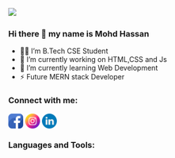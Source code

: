 ![](https://komarev.com/ghpvc/?username=killshotxd)

### Hi there 👋 my name is Mohd Hassan
- 👨‍🎓 I’m B.Tech CSE Student
- 🔭 I’m currently working on HTML,CSS and Js
- 🌱 I’m currently learning Web Development
- ⚡ Future MERN stack Developer

### Connect with me:

<a href="https://www.facebook.com/profile.php?id=100007733971393" target="blank"><img align="center" src="https://github.com/killshotxd/svgIcons/blob/main/facebook.png" height="30" /></a>
<a href="https://www.instagram.com/ihassanansari/" target="blank"><img align="center" src="https://github.com/killshotxd/svgIcons/blob/main/instagram.png" height="30" /></a>
<a href="https://www.linkedin.com/in/mohd-hassan-11707a223/" target="blank"><img align="center" src="https://github.com/killshotxd/svgIcons/blob/main/linkedin.png" height="30" /></a>

### Languages and Tools:
<!--
**killshotxd/killshotxd** is a ✨ _special_ ✨ repository because its `README.md` (this file) appears on your GitHub profile.

Here are some ideas to get you started:

- 🔭 I’m currently working on ...
- 🌱 I’m currently learning ...
- 👯 I’m looking to collaborate on ...
- 🤔 I’m looking for help with ...
- 💬 Ask me about ...
- 📫 How to reach me: ...
- 😄 Pronouns: ...
- ⚡ Fun fact: ...
-->
